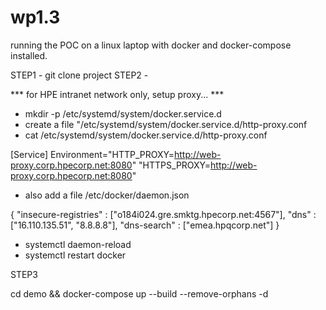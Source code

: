 # wp1.3

running the POC on a linux laptop with docker and docker-compose installed.

STEP1 - git clone project
STEP2 -

*** for HPE intranet network only, setup proxy... ***

- mkdir -p /etc/systemd/system/docker.service.d
- create a file "/etc/systemd/system/docker.service.d/http-proxy.conf
- cat /etc/systemd/system/docker.service.d/http-proxy.conf

[Service]
Environment="HTTP_PROXY=http://web-proxy.corp.hpecorp.net:8080" "HTTPS_PROXY=http://web-proxy.corp.hpecorp.net:8080" 

- also add a file /etc/docker/daemon.json

{
  "insecure-registries" : ["o184i024.gre.smktg.hpecorp.net:4567"],
  "dns" : ["16.110.135.51", "8.8.8.8"],
  "dns-search" : ["emea.hpqcorp.net"]
}

- systemctl daemon-reload
- systemctl restart docker

STEP3

cd demo && docker-compose up --build --remove-orphans -d